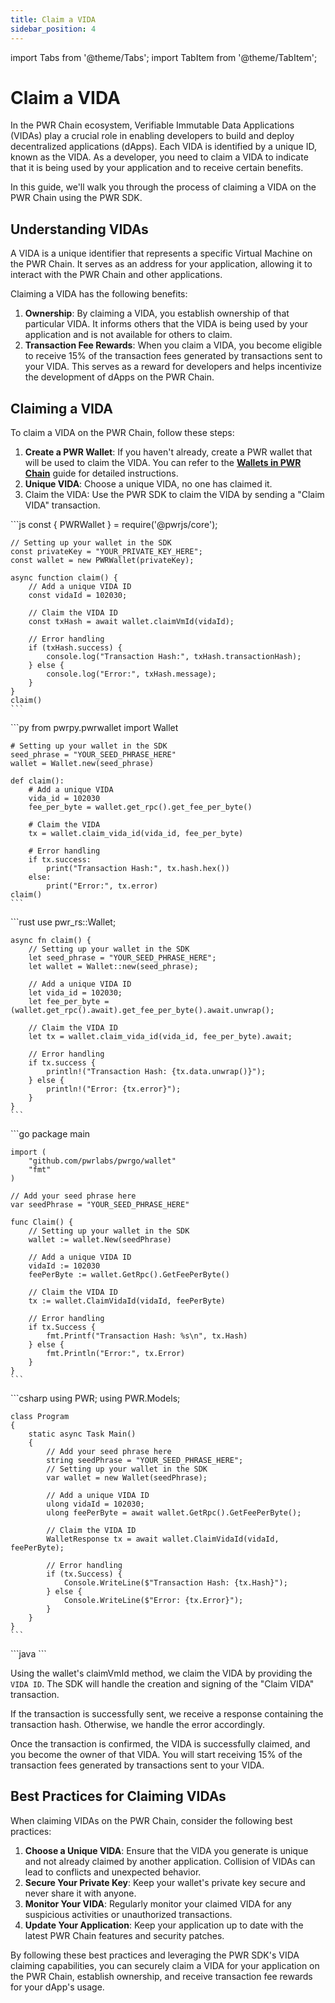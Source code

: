 ```yaml
---
title: Claim a VIDA
sidebar_position: 4
---
```

import Tabs from '@theme/Tabs';
import TabItem from '@theme/TabItem';

# Claim a VIDA

In the PWR Chain ecosystem, Verifiable Immutable Data Applications (VIDAs) play a crucial role in enabling developers to build and deploy decentralized applications (dApps). Each VIDA is identified by a unique ID, known as the VIDA. As a developer, you need to claim a VIDA to indicate that it is being used by your application and to receive certain benefits.

In this guide, we'll walk you through the process of claiming a VIDA on the PWR Chain using the PWR SDK.

## Understanding VIDAs

A VIDA is a unique identifier that represents a specific Virtual Machine on the PWR Chain. It serves as an address for your application, allowing it to interact with the PWR Chain and other applications.

Claiming a VIDA has the following benefits:

1. **Ownership**: By claiming a VIDA, you establish ownership of that particular VIDA. It informs others that the VIDA is being used by your application and is not available for others to claim.
2. **Transaction Fee Rewards**: When you claim a VIDA, you become eligible to receive 15% of the transaction fees generated by transactions sent to your VIDA. This serves as a reward for developers and helps incentivize the development of dApps on the PWR Chain.

## Claiming a VIDA

To claim a VIDA on the PWR Chain, follow these steps:

1. **Create a PWR Wallet**: If you haven't already, create a PWR wallet that will be used to claim the VIDA. You can refer to the [**Wallets in PWR Chain**](/developers/sdks/wallets-in-pwr-chain) guide for detailed instructions.
2. **Unique VIDA**: Choose a unique VIDA, no one has claimed it.
3. Claim the VIDA: Use the PWR SDK to claim the VIDA by sending a "Claim VIDA" transaction.

<Tabs>
<TabItem value="javascript" label="JavaScript">
    ```js
    const { PWRWallet } = require('@pwrjs/core');

    // Setting up your wallet in the SDK
    const privateKey = "YOUR_PRIVATE_KEY_HERE";
    const wallet = new PWRWallet(privateKey);

    async function claim() {
        // Add a unique VIDA ID
        const vidaId = 102030;

        // Claim the VIDA ID
        const txHash = await wallet.claimVmId(vidaId);

        // Error handling
        if (txHash.success) {
            console.log("Transaction Hash:", txHash.transactionHash);
        } else {
            console.log("Error:", txHash.message);
        }
    }
    claim()
    ```
</TabItem>
<TabItem value="python" label="Python">
    ```py
    from pwrpy.pwrwallet import Wallet

    # Setting up your wallet in the SDK
    seed_phrase = "YOUR_SEED_PHRASE_HERE"
    wallet = Wallet.new(seed_phrase)

    def claim():
        # Add a unique VIDA
        vida_id = 102030
        fee_per_byte = wallet.get_rpc().get_fee_per_byte()

        # Claim the VIDA
        tx = wallet.claim_vida_id(vida_id, fee_per_byte)

        # Error handling
        if tx.success:
            print("Transaction Hash:", tx.hash.hex())
        else:
            print("Error:", tx.error)
    claim()
    ```
</TabItem>
<TabItem value="rust" label="Rust">
    ```rust
    use pwr_rs::Wallet;

    async fn claim() {
        // Setting up your wallet in the SDK
        let seed_phrase = "YOUR_SEED_PHRASE_HERE";
        let wallet = Wallet::new(seed_phrase);

        // Add a unique VIDA ID
        let vida_id = 102030;
        let fee_per_byte = (wallet.get_rpc().await).get_fee_per_byte().await.unwrap();

        // Claim the VIDA ID
        let tx = wallet.claim_vida_id(vida_id, fee_per_byte).await;

        // Error handling
        if tx.success {
            println!("Transaction Hash: {tx.data.unwrap()}");
        } else {
            println!("Error: {tx.error}");
        }
    }
    ```
</TabItem>
<TabItem value="go" label="Go">
    ```go
    package main

    import (
        "github.com/pwrlabs/pwrgo/wallet"
        "fmt"
    )

    // Add your seed phrase here
    var seedPhrase = "YOUR_SEED_PHRASE_HERE"

    func Claim() {
        // Setting up your wallet in the SDK
        wallet := wallet.New(seedPhrase)

        // Add a unique VIDA ID
        vidaId := 102030
        feePerByte := wallet.GetRpc().GetFeePerByte()

        // Claim the VIDA ID
        tx := wallet.ClaimVidaId(vidaId, feePerByte)

        // Error handling
        if tx.Success {
            fmt.Printf("Transaction Hash: %s\n", tx.Hash)
        } else {
            fmt.Println("Error:", tx.Error)
        }
    }
    ```
</TabItem>
<TabItem value="csharp" label="C#">
    ```csharp
    using PWR;
    using PWR.Models;

    class Program
    {
        static async Task Main()
        {
            // Add your seed phrase here
            string seedPhrase = "YOUR_SEED_PHRASE_HERE";
            // Setting up your wallet in the SDK
            var wallet = new Wallet(seedPhrase);

            // Add a unique VIDA ID
            ulong vidaId = 102030;
            ulong feePerByte = await wallet.GetRpc().GetFeePerByte();

            // Claim the VIDA ID
            WalletResponse tx = await wallet.ClaimVidaId(vidaId, feePerByte);

            // Error handling
            if (tx.Success) {
                Console.WriteLine($"Transaction Hash: {tx.Hash}");
            } else {
                Console.WriteLine($"Error: {tx.Error}");
            }
        }
    }
    ```
</TabItem>
<TabItem value="java" label="Java">
    ```java
    ```
</TabItem>
</Tabs>

Using the wallet's claimVmId method, we claim the VIDA by providing the `VIDA ID`. The SDK will handle the creation and signing of the "Claim VIDA" transaction.

If the transaction is successfully sent, we receive a response containing the transaction hash. Otherwise, we handle the error accordingly.

Once the transaction is confirmed, the VIDA is successfully claimed, and you become the owner of that VIDA. You will start receiving 15% of the transaction fees generated by transactions sent to your VIDA.

## Best Practices for Claiming VIDAs

When claiming VIDAs on the PWR Chain, consider the following best practices:

1. **Choose a Unique VIDA**: Ensure that the VIDA you generate is unique and not already claimed by another application. Collision of VIDAs can lead to conflicts and unexpected behavior.
2. **Secure Your Private Key**: Keep your wallet's private key secure and never share it with anyone.
3. **Monitor Your VIDA**: Regularly monitor your claimed VIDA for any suspicious activities or unauthorized transactions.
4. **Update Your Application**: Keep your application up to date with the latest PWR Chain features and security patches.

By following these best practices and leveraging the PWR SDK's VIDA claiming capabilities, you can securely claim a VIDA for your application on the PWR Chain, establish ownership, and receive transaction fee rewards for your dApp's usage.

<!-- ## How to Claim and Configure a VIDA on PWR Chain -->
